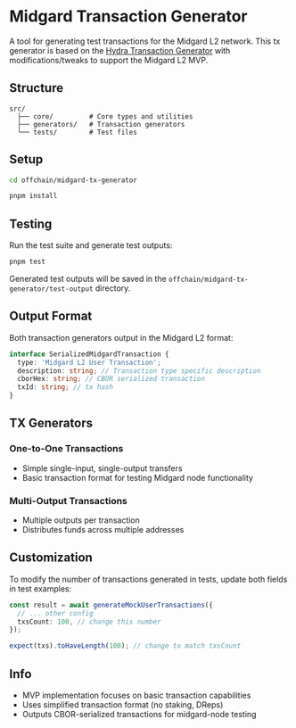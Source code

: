 # Midgard Transaction Generator

A tool for generating test transactions for the Midgard L2 network. This tx generator is based on the [Hydra Transaction Generator](https://github.com/Anastasia-Labs/hydra-deployment-poc) with modifications/tweaks to support the Midgard L2 MVP.

## Structure

```
src/
  ├── core/         # Core types and utilities
  ├── generators/   # Transaction generators
  └── tests/        # Test files
```

## Setup

```bash
cd offchain/midgard-tx-generator
```

```bash
pnpm install
```

## Testing

Run the test suite and generate test outputs:

```bash
pnpm test
```

Generated test outputs will be saved in the `offchain/midgard-tx-generator/test-output` directory.

## Output Format

Both transaction generators output in the Midgard L2 format:

```typescript
interface SerializedMidgardTransaction {
  type: 'Midgard L2 User Transaction';
  description: string; // Transaction type specific description
  cborHex: string; // CBOR serialized transaction
  txId: string; // tx hash
}
```

## TX Generators

### One-to-One Transactions

- Simple single-input, single-output transfers
- Basic transaction format for testing Midgard node functionality

### Multi-Output Transactions

- Multiple outputs per transaction
- Distributes funds across multiple addresses

## Customization

To modify the number of transactions generated in tests, update both fields in test examples:

```typescript
const result = await generateMockUserTransactions({
  // ... other config
  txsCount: 100, // change this number
});

expect(txs).toHaveLength(100); // change to match txsCount
```

## Info

- MVP implementation focuses on basic transaction capabilities
- Uses simplified transaction format (no staking, DReps)
- Outputs CBOR-serialized transactions for midgard-node testing






